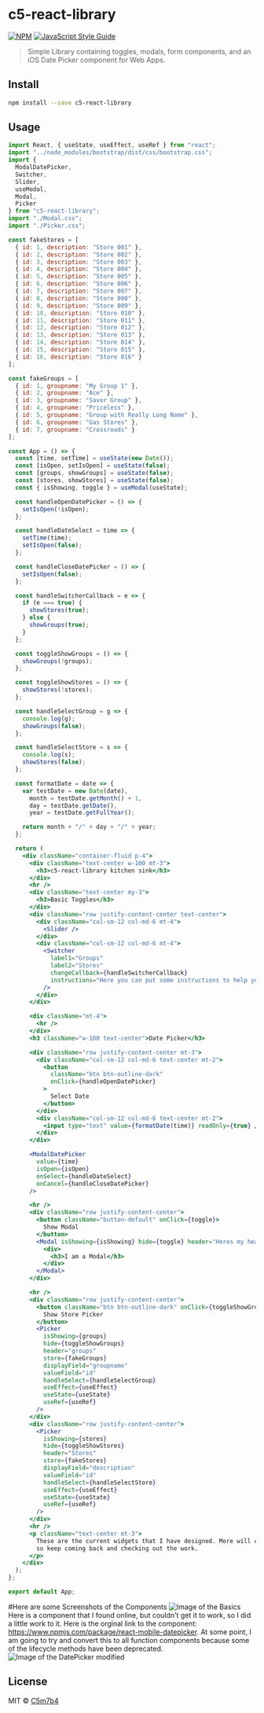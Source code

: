 # c5-react-library

[![NPM](https://img.shields.io/npm/v/c5-react-library.svg)](https://www.npmjs.com/package/c5-react-library)
[![JavaScript Style Guide](https://img.shields.io/badge/code_style-standard-brightgreen.svg)](https://standardjs.com)

> Simple Library containing toggles, modals, form components, and an iOS Date Picker component for Web Apps.

## Install

```bash
npm install --save c5-react-library
```

## Usage

```jsx
import React, { useState, useEffect, useRef } from "react";
import "../node_modules/bootstrap/dist/css/bootstrap.css";
import {
  ModalDatePicker,
  Switcher,
  Slider,
  useModal,
  Modal,
  Picker
} from "c5-react-library";
import "./Modal.css";
import "./Picker.css";

const fakeStores = [
  { id: 1, description: "Store 001" },
  { id: 2, description: "Store 002" },
  { id: 3, description: "Store 003" },
  { id: 4, description: "Store 004" },
  { id: 5, description: "Store 005" },
  { id: 6, description: "Store 006" },
  { id: 7, description: "Store 007" },
  { id: 8, description: "Store 008" },
  { id: 9, description: "Store 009" },
  { id: 10, description: "Store 010" },
  { id: 11, description: "Store 011" },
  { id: 12, description: "Store 012" },
  { id: 13, description: "Store 013" },
  { id: 14, description: "Store 014" },
  { id: 15, description: "Store 015" },
  { id: 16, description: "Store 016" }
];

const fakeGroups = [
  { id: 1, groupname: "My Group 1" },
  { id: 2, groupname: "Ace" },
  { id: 3, groupname: "Saver Group" },
  { id: 4, groupname: "Priceless" },
  { id: 5, groupname: "Group with Really Long Name" },
  { id: 6, groupname: "Gas Stores" },
  { id: 7, groupname: "Crossroads" }
];

const App = () => {
  const [time, setTime] = useState(new Date());
  const [isOpen, setIsOpen] = useState(false);
  const [groups, showGroups] = useState(false);
  const [stores, showStores] = useState(false);
  const { isShowing, toggle } = useModal(useState);

  const handleOpenDatePicker = () => {
    setIsOpen(!isOpen);
  };

  const handleDateSelect = time => {
    setTime(time);
    setIsOpen(false);
  };

  const handleCloseDatePicker = () => {
    setIsOpen(false);
  };

  const handleSwitcherCallback = e => {
    if (e === true) {
      showStores(true);
    } else {
      showGroups(true);
    }
  };

  const toggleShowGroups = () => {
    showGroups(!groups);
  };

  const toggleShowStores = () => {
    showStores(!stores);
  };

  const handleSelectGroup = g => {
    console.log(g);
    showGroups(false);
  };

  const handleSelectStore = s => {
    console.log(s);
    showStores(false);
  };

  const formatDate = date => {
    var testDate = new Date(date),
      month = testDate.getMonth() + 1,
      day = testDate.getDate(),
      year = testDate.getFullYear();

    return month + "/" + day + "/" + year;
  };

  return (
    <div className="container-fluid p-4">
      <div className="text-center w-100 mt-3">
        <h3>c5-react-library kitchen sink</h3>
      </div>
      <hr />
      <div className="text-center my-3">
        <h3>Basic Toggles</h3>
      </div>
      <div className="row justify-content-center text-center">
        <div className="col-sm-12 col-md-6 mt-4">
          <Slider />
        </div>
        <div className="col-sm-12 col-md-6 mt-4">
          <Switcher
            label1="Groups"
            label2="Stores"
            changeCallback={handleSwitcherCallback}
            instructions="Here you can put some instructions to help your users"
          />
        </div>
      </div>

      <div className="mt-4">
        <hr />
      </div>
      <h3 className="w-100 text-center">Date Picker</h3>

      <div className="row justify-content-center mt-3">
        <div className="col-sm-12 col-md-6 text-center mt-2">
          <button
            className="btn btn-outline-dark"
            onClick={handleOpenDatePicker}
          >
            Select Date
          </button>
        </div>
        <div className="col-sm-12 col-md-6 text-center mt-2">
          <input type="text" value={formatDate(time)} readOnly={true} />
        </div>
      </div>

      <ModalDatePicker
        value={time}
        isOpen={isOpen}
        onSelect={handleDateSelect}
        onCancel={handleCloseDatePicker}
      />

      <hr />
      <div className="row justify-content-center">
        <button className="button-default" onClick={toggle}>
          Show Modal
        </button>
        <Modal isShowing={isShowing} hide={toggle} header="Heres my header">
          <div>
            <h3>I am a Modal</h3>
          </div>
        </Modal>
      </div>

      <hr />
      <div className="row justify-content-center">
        <button className="btn btn-outline-dark" onClick={toggleShowGroups}>
          Show Store Picker
        </button>
        <Picker
          isShowing={groups}
          hide={toggleShowGroups}
          header="groups"
          store={fakeGroups}
          displayField="groupname"
          valueField="id"
          handleSelect={handleSelectGroup}
          useEffect={useEffect}
          useState={useState}
          useRef={useRef}
        />
      </div>
      <div className="row justify-content-center">
        <Picker
          isShowing={stores}
          hide={toggleShowStores}
          header="Stores"
          store={fakeStores}
          displayField="description"
          valueField="id"
          handleSelect={handleSelectStore}
          useEffect={useEffect}
          useState={useState}
          useRef={useRef}
        />
      </div>
      <hr />
      <p className="text-center mt-3">
        These are the current widgets that I have designed. More will come soon,
        so keep coming back and checking out the work.
      </p>
    </div>
  );
};

export default App;
```

#Here are some Screenshots of the Components
![Image of the Basics](https://github.com/C5m7b4/c5-react-library/blob/master/github/sample-image-1.png)
Here is a component that I found online, but couldn't get it to work, so I did a little work to it. Here is the orginal link to the component: https://www.npmjs.com/package/react-mobile-datepicker.
At some point, I am going to try and convert this to all function components because some of the lifecycle methods have been deprecated.
![Image of the DatePicker modified](https://github.com/C5m7b4/c5-react-library/blob/master/github/datepicker.png)

## License

MIT © [C5m7b4](https://github.com/C5m7b4)
